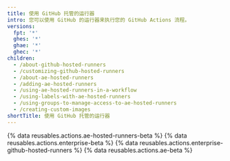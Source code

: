 ```yaml
---
title: 使用 GitHub 托管的运行器
intro: 您可以使用 GitHub 的运行器来执行您的 GitHub Actions 流程。
versions:
  fpt: '*'
  ghes: '*'
  ghae: '*'
  ghec: '*'
children:
  - /about-github-hosted-runners
  - /customizing-github-hosted-runners
  - /about-ae-hosted-runners
  - /adding-ae-hosted-runners
  - /using-ae-hosted-runners-in-a-workflow
  - /using-labels-with-ae-hosted-runners
  - /using-groups-to-manage-access-to-ae-hosted-runners
  - /creating-custom-images
shortTitle: 使用 GitHub 托管的运行器
---
```


{% data reusables.actions.ae-hosted-runners-beta %}
{% data reusables.actions.enterprise-beta %}
{% data reusables.actions.enterprise-github-hosted-runners %}
{% data reusables.actions.ae-beta %}
